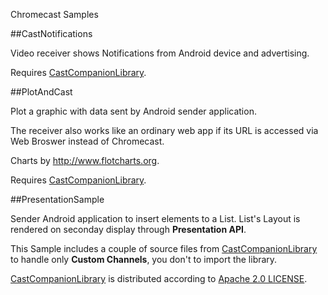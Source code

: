 Chromecast Samples

##CastNotifications

Video receiver shows Notifications from Android device and advertising.

Requires [CastCompanionLibrary](https://github.com/googlecast/CastCompanionLibrary-android).

##PlotAndCast

Plot a graphic with data sent by Android sender application.

The receiver also works like an ordinary web app if its URL is accessed via Web Broswer instead of Chromecast.

Charts by http://www.flotcharts.org.

Requires [CastCompanionLibrary](https://github.com/googlecast/CastCompanionLibrary-android).

##PresentationSample

Sender Android application to insert elements to a List. List's Layout is rendered on seconday display through **Presentation API**.

This Sample includes a couple of source files from [CastCompanionLibrary](https://github.com/googlecast/CastCompanionLibrary-android) to handle
only **Custom Channels**, you don't to import the library.

[CastCompanionLibrary](https://github.com/googlecast/CastCompanionLibrary-android) is distributed according
to [Apache 2.0 LICENSE](https://github.com/googlecast/CastCompanionLibrary-android/blob/master/LICENSE).
